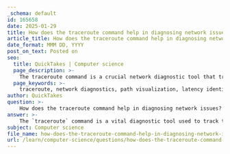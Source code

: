 ```yaml
---
_schema: default
id: 165658
date: 2025-01-29
title: How does the traceroute command help in diagnosing network issues?
article_title: How does the traceroute command help in diagnosing network issues?
date_format: MMM DD, YYYY
post_on_text: Posted on
seo:
  title: QuickTakes | Computer science
  page_description: >-
    The traceroute command is a crucial network diagnostic tool that tracks the path of packets, helping identify delays, failures, and routing issues across a network by visualizing hops, measuring latency, and integrating with other tools.
  page_keywords: >-
    traceroute, network diagnostics, path visualization, latency identification, timeouts, routing issues, OSI model, connectivity problems, network troubleshooting, packet analysis, hops, router paths, diagnostic tools
author: QuickTakes
question: >-
    How does the traceroute command help in diagnosing network issues?
answer: >-
    The `traceroute` command is a vital diagnostic tool used to track the path that packets take from a source to a destination across a network. It provides a detailed list of hops (routers) that the packets traverse, which is essential for identifying where delays or failures occur in the network. Here’s how the `traceroute` command helps in diagnosing network issues:\n\n1. **Path Visualization**: `traceroute` displays each hop along the route to the destination, including the IP addresses of the routers. This visualization helps network administrators understand the path taken by packets and identify any problematic hops.\n\n2. **Identifying Latency**: The command measures the time taken for packets to reach each hop. By analyzing these times, administrators can pinpoint where delays are occurring, which can indicate congestion or performance issues at specific points in the network.\n\n3. **Timeouts and Failures**: If a hop does not respond, `traceroute` will show asterisks (*) in the output, indicating timeouts. This can help identify where packets are being dropped or where there may be a failure in the network path.\n\n4. **Different Implementations**: The command syntax varies by operating system, with `tracert` used in Windows and `traceroute` in Linux. Cisco IOS also offers an extended version of the command that allows users to adjust parameters for more detailed diagnostics. This flexibility can be crucial for troubleshooting complex network issues.\n\n5. **Layer 3 Problem Identification**: Since `traceroute` operates at Layer 3 of the OSI model, it is particularly effective in identifying issues related to routing and connectivity. It helps in diagnosing problems that may not be visible through other tools, such as the `ping` command, which only tests connectivity to a single destination.\n\n6. **Integration with Other Tools**: `traceroute` can be used in conjunction with other diagnostic tools, such as `ping`, to provide a comprehensive view of network health. For example, if `ping` shows that a destination is unreachable, `traceroute` can help determine where the failure occurs along the path.\n\nIn summary, the `traceroute` command is an essential tool for network diagnostics, providing insights into the path and performance of packets across a network, helping to identify and troubleshoot connectivity issues effectively.
subject: Computer science
file_name: how-does-the-traceroute-command-help-in-diagnosing-network-issues.md
url: /learn/computer-science/questions/how-does-the-traceroute-command-help-in-diagnosing-network-issues
---
```


&nbsp;